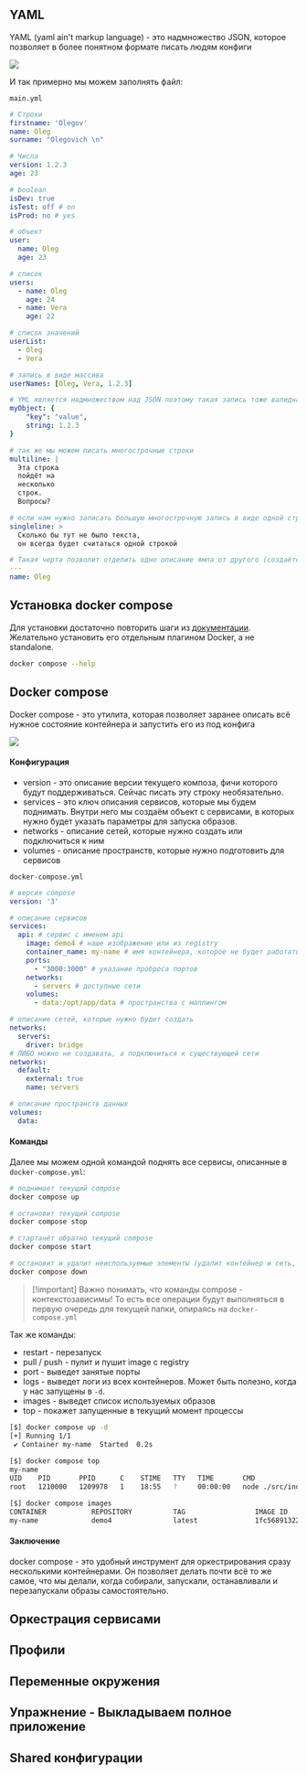 
## YAML

YAML (yaml ain't markup language) - это надмножество JSON, которое позволяет в более понятном формате писать людям конфиги

![](_png/0553235311f1b8feadb8910a81f62fea.png)

И так примерно мы можем заполнять файл:

`main.yml`
```YAML
# Строки
firstname: 'Olegov'
name: Oleg
surname: "Olegovich \n"

# Числа
version: 1.2.3
age: 23

# boolean
isDev: true
isTest: off # on
isProd: no # yes

# объект
user:
  name: Oleg
  age: 23

# список
users:
  - name: Oleg
    age: 24
  - name: Vera
    age: 22

# список значений
userList:
  - Oleg
  - Vera

# запись в виде массива
userNames: [Oleg, Vera, 1.2.3]

# YML является надмножеством над JSON поэтому такая запись тоже валидна
myObject: {
    "key": "value",
    string: 1.2.3
}

# так же мы можем писать многострочные строки
multiline: |
  Эта строка
  пойдёт на
  несколько 
  строк.
  Вопросы?

# если нам нужно записать большую многострочную запись в виде одной строки, мы можем воспользоваться данной конструкцией
singleline: >
  Сколько бы тут не было текста,
  он всегда будет считаться одной строкой

# Такая черта позволит отделить одно описание ямла от другого (создаётся новое пространство имён)
---
name: Oleg
```

## Установка docker compose

Для установки достаточно повторить шаги из [документации](https://docs.docker.com/compose/install/linux/#install-the-plugin-manually). Желательно установить его отдельным плагином Docker, а не standalone.

```bash
docker compose --help
```

## Docker compose

Docker compose - это утилита, которая позволяет заранее описать всё нужное состояние контейнера и запустить его из под конфига

![](_png/Pasted%20image%2020250108180307.png)

#### Конфигурация

- version - это описание версии текущего композа, фичи которого будут поддерживаться. Сейчас писать эту строку необязательно.
- services - это ключ описания сервисов, которые мы будем поднимать. Внутри него мы создаём объект с сервисами, в которых нужно будет указать параметры для запуска образов.
- networks - описание сетей, которые нужно создать или подключиться к ним
- volumes - описание пространств, которые нужно подготовить для сервисов

`docker-compose.yml`
```yaml
# версия compose
version: '3'

# описание сервисов
services:
  api: # сервис с именем api
    image: demo4 # наше изображение или из registry
    container_name: my-name # имя контейнера, которое не будет работать в swarm
    ports:
      - "3000:3000" # указание проброса портов
    networks:
      - servers # доступные сети
    volumes:
      - data:/opt/app/data # пространства с маппингом

# описание сетей, которые нужно будет создать
networks:
  servers:
    driver: bridge
# ЛИБО можно не создавать, а подключиться к существующей сети
networks:
  default:
    external: true
    name: servers

# описание пространств данных
volumes:
  data:
```

#### Команды

Далее мы можем одной командой поднять все сервисы, описанные в `docker-compose.yml`:

```bash
# поднимает текущий compose
docker compose up

# остановит текущий compose
docker compose stop

# стартанёт обратно текущий compose
docker compose start

# остановит и удалит неиспользуемые элементы (удалит контейнер и сеть, но оставит volume, так как он персистентен)
docker compose down
```

>[!important] Важно понимать, что команды compose - контекстозависимы!
> То есть все операции будут выполняться в первую очередь для текущей папки, опираясь на `docker-compose.yml`

Так же команды:
- restart - перезапуск
- pull / push - пулит и пушит image с registry
- port - выведет занятые порты
- logs - выведет логи из всех контейнеров. Может быть полезно, когда у нас запущены в `-d`.
- images - выведет список используемых образов
- top - покажет запущенные в текущий момент процессы

```bash
[$] docker compose up -d           
[+] Running 1/1
 ✔ Container my-name  Started  0.2s
  
[$] docker compose top
my-name
UID    PID       PPID      C    STIME   TTY   TIME       CMD
root   1210000   1209978   1    18:55   ?     00:00:00   node ./src/index.js   

[$] docker compose images
CONTAINER           REPOSITORY          TAG                 IMAGE ID            SIZE
my-name             demo4               latest              1fc568913222        122MB
```

#### Заключение

docker compose - это удобный инструмент для оркестрирования сразу несколькими контейнерами. Он позволяет делать почти всё то же самое, что мы делали, когда собирали, запускали, останавливали и перезапускали образы самостоятельно.

## Оркестрация сервисами







## Профили







## Переменные окружения







## Упражнение - Выкладываем полное приложение







## Shared конфигурации








